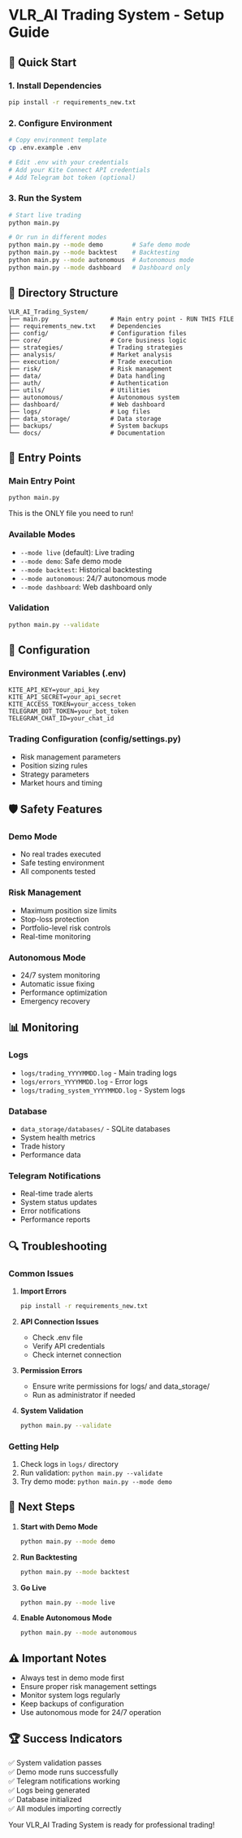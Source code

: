 # VLR_AI Trading System - Setup Guide

## 🚀 Quick Start

### 1. Install Dependencies
```bash
pip install -r requirements_new.txt
```

### 2. Configure Environment
```bash
# Copy environment template
cp .env.example .env

# Edit .env with your credentials
# Add your Kite Connect API credentials
# Add Telegram bot token (optional)
```

### 3. Run the System
```bash
# Start live trading
python main.py

# Or run in different modes
python main.py --mode demo        # Safe demo mode
python main.py --mode backtest    # Backtesting
python main.py --mode autonomous  # Autonomous mode
python main.py --mode dashboard   # Dashboard only
```

## 📁 Directory Structure

```
VLR_AI_Trading_System/
├── main.py                 # Main entry point - RUN THIS FILE
├── requirements_new.txt    # Dependencies
├── config/                 # Configuration files
├── core/                   # Core business logic
├── strategies/             # Trading strategies
├── analysis/               # Market analysis
├── execution/              # Trade execution
├── risk/                   # Risk management
├── data/                   # Data handling
├── auth/                   # Authentication
├── utils/                  # Utilities
├── autonomous/             # Autonomous system
├── dashboard/              # Web dashboard
├── logs/                   # Log files
├── data_storage/           # Data storage
├── backups/                # System backups
└── docs/                   # Documentation
```

## 🎯 Entry Points

### Main Entry Point
```bash
python main.py
```
This is the ONLY file you need to run!

### Available Modes
- `--mode live` (default): Live trading
- `--mode demo`: Safe demo mode
- `--mode backtest`: Historical backtesting
- `--mode autonomous`: 24/7 autonomous mode
- `--mode dashboard`: Web dashboard only

### Validation
```bash
python main.py --validate
```

## 🔧 Configuration

### Environment Variables (.env)
```
KITE_API_KEY=your_api_key
KITE_API_SECRET=your_api_secret
KITE_ACCESS_TOKEN=your_access_token
TELEGRAM_BOT_TOKEN=your_bot_token
TELEGRAM_CHAT_ID=your_chat_id
```

### Trading Configuration (config/settings.py)
- Risk management parameters
- Position sizing rules
- Strategy parameters
- Market hours and timing

## 🛡️ Safety Features

### Demo Mode
- No real trades executed
- Safe testing environment
- All components tested

### Risk Management
- Maximum position size limits
- Stop-loss protection
- Portfolio-level risk controls
- Real-time monitoring

### Autonomous Mode
- 24/7 system monitoring
- Automatic issue fixing
- Performance optimization
- Emergency recovery

## 📊 Monitoring

### Logs
- `logs/trading_YYYYMMDD.log` - Main trading logs
- `logs/errors_YYYYMMDD.log` - Error logs
- `logs/trading_system_YYYYMMDD.log` - System logs

### Database
- `data_storage/databases/` - SQLite databases
- System health metrics
- Trade history
- Performance data

### Telegram Notifications
- Real-time trade alerts
- System status updates
- Error notifications
- Performance reports

## 🔍 Troubleshooting

### Common Issues

1. **Import Errors**
   ```bash
   pip install -r requirements_new.txt
   ```

2. **API Connection Issues**
   - Check .env file
   - Verify API credentials
   - Check internet connection

3. **Permission Errors**
   - Ensure write permissions for logs/ and data_storage/
   - Run as administrator if needed

4. **System Validation**
   ```bash
   python main.py --validate
   ```

### Getting Help
1. Check logs in `logs/` directory
2. Run validation: `python main.py --validate`
3. Try demo mode: `python main.py --mode demo`

## 🎯 Next Steps

1. **Start with Demo Mode**
   ```bash
   python main.py --mode demo
   ```

2. **Run Backtesting**
   ```bash
   python main.py --mode backtest
   ```

3. **Go Live**
   ```bash
   python main.py --mode live
   ```

4. **Enable Autonomous Mode**
   ```bash
   python main.py --mode autonomous
   ```

## ⚠️ Important Notes

- Always test in demo mode first
- Ensure proper risk management settings
- Monitor system logs regularly
- Keep backups of configuration
- Use autonomous mode for 24/7 operation

## 🏆 Success Indicators

✅ System validation passes  
✅ Demo mode runs successfully  
✅ Telegram notifications working  
✅ Logs being generated  
✅ Database initialized  
✅ All modules importing correctly  

Your VLR_AI Trading System is ready for professional trading!